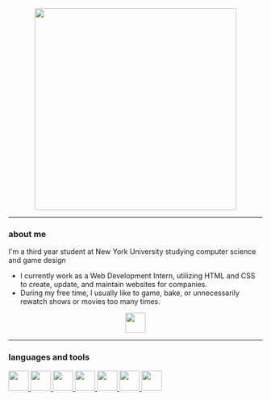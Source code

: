 <div id="header" align="center">
  <img src="https://github.com/lunasuzuki/lunasuzuki/assets/113134707/25fcfa14-b255-41e8-b2a3-295d07aace0d" width="400"/> <a href="https://www.linkedin.com/in/lunasuzuki/"></a>
</div>

---
<h3>about me</h3>
I'm a third year student at New York University studying computer science and game design

- I currently work as a Web Development Intern, utilizing HTML and CSS to create, update, and maintain websites for companies.
- During my free time, I usually like to game, bake, or unnecessarily rewatch shows or movies too many times.

<div id="socials" align="center">
  <a href="https://www.linkedin.com/in/lunasuzuki/">
    <img src="https://github.com/lunasuzuki/lunasuzuki/assets/113134707/995f77c2-2139-4214-95b2-089f8a018773" width="40"/>
  </a>
</div>

---
<h3>languages and tools</h3>
<div>
  <a href="https://docs.python.org/3/">
    <img src="https://github.com/lunasuzuki/lunasuzuki/assets/113134707/367771ff-f51c-4d96-bfb4-c11973185451" width="40">
  </a>
  <a href="https://docs.oracle.com/en/java/">
    <img src="https://github.com/lunasuzuki/lunasuzuki/assets/113134707/178ba70c-5386-4a17-8b61-0ca7c06d1b7d" width="40">
  </a>
  <a href="https://developer.mozilla.org/en-US/docs/Web/HTML">
    <img src="https://github.com/lunasuzuki/lunasuzuki/assets/113134707/4909c929-3712-4a93-912c-f10d92ee4b98" width="40">
  </a>
  <a href="https://developer.mozilla.org/en-US/docs/Web/CSS">
    <img src="https://github.com/lunasuzuki/lunasuzuki/assets/113134707/536aac17-1df6-4b08-8483-fc447ca3840c" width="40">
  </a>
  <a href="https://devdocs.io/c/">
    <img src="https://github.com/lunasuzuki/lunasuzuki/assets/113134707/28eedbe1-87f5-44fb-8df4-4ac3430bba69" width="40">
  </a>
  <a href="https://docs.unity.com/">
    <img src="https://github.com/lunasuzuki/lunasuzuki/assets/113134707/573089e7-1ada-4bf9-b0a5-63305f479000" width="40">
  </a>
  <a href="https://manual.gamemaker.io/monthly/en/">
    <img src="https://github.com/lunasuzuki/lunasuzuki/assets/113134707/bf2f7e6e-3c1f-4f5d-8adb-f4ce3acd3123" width="40">
  </a>
</div>








